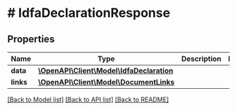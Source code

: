 # # IdfaDeclarationResponse

## Properties

Name | Type | Description | Notes
------------ | ------------- | ------------- | -------------
**data** | [**\OpenAPI\Client\Model\IdfaDeclaration**](IdfaDeclaration.md) |  | 
**links** | [**\OpenAPI\Client\Model\DocumentLinks**](DocumentLinks.md) |  | 

[[Back to Model list]](../../README.md#documentation-for-models) [[Back to API list]](../../README.md#documentation-for-api-endpoints) [[Back to README]](../../README.md)


